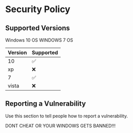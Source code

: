 # Security Policy

## Supported Versions

Windows 10 OS WINDOWS 7 OS

| Version | Supported          |
| ------- | ------------------ |
| 10   | :white_check_mark: |
| xp | :x:                |
| 7  | :white_check_mark: |
| vista  | :x:                |

## Reporting a Vulnerability

Use this section to tell people how to report a vulnerability.

DONT CHEAT OR YOUR WINDOWS GETS BANNED!!!
